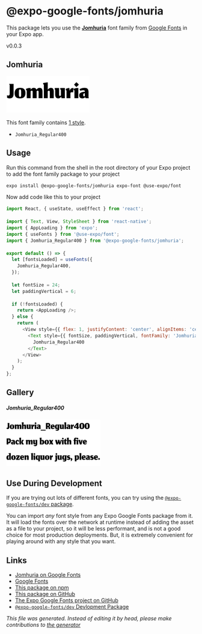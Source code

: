 # @expo-google-fonts/jomhuria

This package lets you use the [**Jomhuria**](https://fonts.google.com/specimen/Jomhuria) font family from [Google Fonts](https://fonts.google.com/) in your Expo app.

v0.0.3

## Jomhuria

![Jomhuria](./font-family.png)

This font family contains [1 style](#gallery).

- `Jomhuria_Regular400`

## Usage

Run this command from the shell in the root directory of your Expo project to add the font family package to your project
```sh
expo install @expo-google-fonts/jomhuria expo-font @use-expo/font
```

Now add code like this to your project
```js
import React, { useState, useEffect } from 'react';

import { Text, View, StyleSheet } from 'react-native';
import { AppLoading } from 'expo';
import { useFonts } from '@use-expo/font';
import { Jomhuria_Regular400 } from '@expo-google-fonts/jomhuria';

export default () => {
  let [fontsLoaded] = useFonts({
    Jomhuria_Regular400,
  });

  let fontSize = 24;
  let paddingVertical = 6;

  if (!fontsLoaded) {
    return <AppLoading />;
  } else {
    return (
      <View style={{ flex: 1, justifyContent: 'center', alignItems: 'center' }}>
        <Text style={{ fontSize, paddingVertical, fontFamily: 'Jomhuria_Regular400' }}>
          Jomhuria_Regular400
        </Text>
      </View>
    );
  }
};

```

## Gallery

##### Jomhuria_Regular400
![Jomhuria_Regular400](./6dce267ed457cc6f5511cd60d4fbbc941e2c0cf029959a91effbd93815f66d47.ttf.png)


## Use During Development

If you are trying out lots of different fonts, you can try using the [`@expo-google-fonts/dev` package](https://www.npmjs.com/package/@expo-google-fonts/dev).

You can import *any* font style from any Expo Google Fonts package from it. It will load the fonts
over the network at runtime instead of adding the asset as a file to your project, so it will be 
less performant, and is not a good choice for most production deployments. But, it is extremely convenient
for playing around with any style that you want.

## Links

- [Jomhuria on Google Fonts](https://fonts.google.com/specimen/Jomhuria)
- [Google Fonts](https://fonts.google.com/)
- [This package on npm](https://www.npmjs.com/package/@expo-google-fonts/jomhuria)
- [This package on GitHub](https://github.com/expo/google-fonts/tree/master/font-packages/jomhuria)
- [The Expo Google Fonts project on GitHub](https://github.com/expo/google-fonts)
- [`@expo-google-fonts/dev` Devlopment Package](https://github.com/expo/google-fonts/tree/master/font-packages/dev)


*This file was generated. Instead of editing it by head, please make contributions to [the generator](https://github.com/expo/google-fonts/tree/master/packages/generator)*
